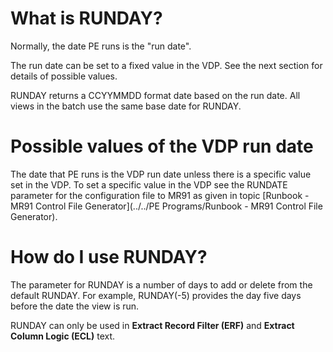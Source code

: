
# What is RUNDAY?

Normally, the date PE runs is the "run date".

The run date can be set to a fixed value in the VDP. See the next section for details of possible values.

RUNDAY returns a CCYYMMDD format date based on the run date. All views in the batch use the same base date for RUNDAY.

# Possible values of the VDP run date

The date that PE runs is the VDP run date unless there is a specific value set in the VDP.  To set a specific value in the VDP see the RUNDATE parameter for the configuration file to MR91 as given in topic [Runbook - MR91 Control File Generator](../../PE Programs/Runbook - MR91 Control File Generator). 

# How do I use RUNDAY? 

The parameter for RUNDAY is a number of days to add or delete from the default RUNDAY. For example, RUNDAY\(-5\) provides the day five days before the date the view is run.

RUNDAY can only be used in **Extract Record Filter (ERF)** and **Extract Column Logic (ECL)** text.

